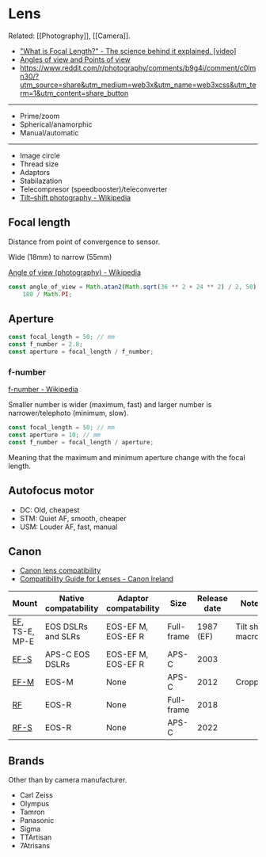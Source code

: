 # Lens

Related: [[Photography]], [[Camera]].

- ["What is Focal Length?" - The science behind it explained. [video]](https://www.youtube.com/watch?v=xLYFEMzLtGg)
- [Angles of view and Points of view](https://www.mirrorlessons.com/2016/01/08/angle-of-view-photography/)
- https://www.reddit.com/r/photography/comments/b9g4i/comment/c0lmn30/?utm_source=share&utm_medium=web3x&utm_name=web3xcss&utm_term=1&utm_content=share_button

---

- Prime/zoom
- Spherical/anamorphic
- Manual/automatic

---

- Image circle
- Thread size
- Adaptors
- Stabilazation
- Telecompresor (speedbooster)/teleconverter
- [Tilt–shift photography - Wikipedia](https://en.wikipedia.org/wiki/Tilt-shift_photography)

## Focal length

Distance from point of convergence to sensor.

Wide (18mm) to narrow (55mm)

[Angle of view (photography) - Wikipedia](https://en.wikipedia.org/wiki/Angle_of_view_(photography))

```typescript
const angle_of_view = Math.atan2(Math.sqrt(36 ** 2 + 24 ** 2) / 2, 50) * 2 *
	180 / Math.PI;
```

## Aperture

```typescript
const focal_length = 50; // mm
const f_number = 2.8;
const aperture = focal_length / f_number;
```

### f-number

[f-number - Wikipedia](https://en.wikipedia.org/wiki/F-number)

Smaller number is wider (maximum, fast) and larger number is narrower/telephoto (minimum, slow).

```typescript
const focal_length = 50; // mm
const aperture = 10; // mm
const f_number = focal_length / aperture;
```

Meaning that the maximum and minimum aperture change with the focal length.

## Autofocus motor

- DC: Old, cheapest
- STM: Quiet AF, smooth, cheaper
- USM: Louder AF, fast, manual

## Canon

- [Canon lens compatibility](https://www.eos-magazine.com/articles/eospedia/canon-lens-compatibility.html)
- [Compatibility Guide for Lenses - Canon Ireland](https://www.canon.ie/lenses/compatibility/)

| Mount                                                               | Native compatability | Adaptor compatability | Size       | Release date | Notes             |
| ------------------------------------------------------------------- | -------------------- | --------------------- | ---------- | ------------ | ----------------- |
| [EF](https://en.wikipedia.org/wiki/Canon_EF_lens_mount), TS-E, MP-E | EOS DSLRs and SLRs   | EOS-EF M, EOS-EF R    | Full-frame | 1987 (EF)    | Tilt shift, macro |
| [EF-S](https://en.wikipedia.org/wiki/Canon_EF-S_lens_mount)         | APS-C EOS DSLRs      | EOS-EF M, EOS-EF R    | APS-C      | 2003         |                   |
| [EF-M](https://en.wikipedia.org/wiki/Canon_EF-M_lens_mount)         | EOS-M                | None                  | APS-C      | 2012         | Cropped           |
| [RF](https://en.wikipedia.org/wiki/Canon_RF_lens_mount)             | EOS-R                | None                  | Full-frame | 2018         |                   |
| [RF-S](https://en.wikipedia.org/wiki/Canon_RF_lens_mount)           | EOS-R                | None                  | APS-C      | 2022         |                   |

## Brands

Other than by camera manufacturer.

- Carl Zeiss
- Olympus
- Tamron
- Panasonic
- Sigma
- TTArtisan
- 7Atrisans
